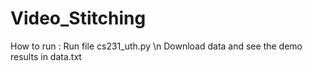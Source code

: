 # Video_Stitching
How to run : Run file cs231_uth.py \n
Download data and see the demo results in data.txt
